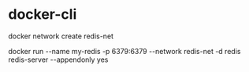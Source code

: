 # docker-cli

docker network create redis-net

docker run --name my-redis -p 6379:6379 --network redis-net -d redis redis-server --appendonly yes
